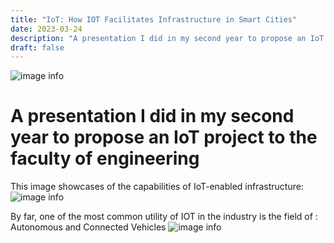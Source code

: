 ```yaml
---
title: "IoT: How IOT Facilitates Infrastructure in Smart Cities"
date: 2023-03-24
description: "A presentation I did in my second year to propose an IoT project to the faculty of engineering"
draft: false
---
```


![image info](../../images/img-iot-1.png)

# A presentation I did in my second year to propose an IoT project to the faculty of engineering

This image showcases of the capabilities of IoT-enabled infrastructure:
![image info](../../images/img-iot-2.png)

By far, one of the most common utility of IOT in the industry is the field of : Autonomous and Connected Vehicles
![image info](../../images/img-iot-3.png)


